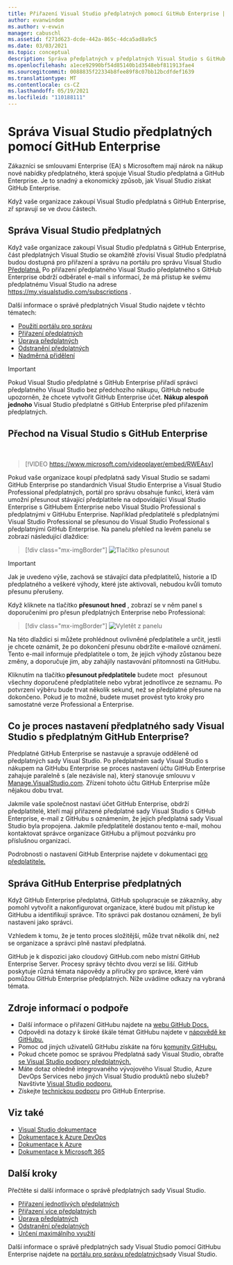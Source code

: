 ```yaml
---
title: Přiřazení Visual Studio předplatných pomocí GitHub Enterprise | Microsoft Docs
author: evanwindom
ms.author: v-evwin
manager: cabuschl
ms.assetid: f271d623-dcde-442a-865c-4dca5ad8a9c5
ms.date: 03/03/2021
ms.topic: conceptual
description: Správa předplatných v předplatných Visual Studio s GitHub Enterprise
ms.openlocfilehash: a1ece92990bf54d85140b1d3548ebf811913fae4
ms.sourcegitcommit: 0088835f22334b8fee89f8c07bb12bcdfdef1639
ms.translationtype: MT
ms.contentlocale: cs-CZ
ms.lasthandoff: 05/19/2021
ms.locfileid: "110188111"
---
```

# <a name="manage-visual-studio-subscriptions-with-github-enterprise"></a>Správa Visual Studio předplatných pomocí GitHub Enterprise
Zákazníci se smlouvami Enterprise (EA) s Microsoftem mají nárok na nákup nové nabídky předplatného, která spojuje Visual Studio předplatná a GitHub Enterprise. Je to snadný a ekonomický způsob, jak Visual Studio získat GitHub Enterprise. 

Když vaše organizace zakoupí Visual Studio předplatná s GitHub Enterprise, zř spravují se ve dvou částech.

## <a name="manage-visual-studio-subscriptions"></a>Správa Visual Studio předplatných
Když vaše organizace zakoupí Visual Studio předplatná s GitHub Enterprise, část předplatných Visual Studio se okamžitě zřovisí Visual Studio předplatná budou dostupná pro přiřazení a správu na portálu pro správu Visual Studio [Předplatná.](https://manage.visualstudio.com) Po přiřazení předplatného Visual Studio předplatného s GitHub Enterprise obdrží odběratel e-mail s informací, že má přístup ke svému předplatnému Visual Studio na adrese <https://my.visualstudio.com/subscriptions> .

Další informace o správě předplatných Visual Studio najdete v těchto tématech:
- [Použití portálu pro správu](using-admin-portal.md)
- [Přiřazení předplatných](assign-license.md)
- [Úprava předplatných](edit-license.md)
- [Odstranění předplatných](delete-license.md)
- [Nadměrná přidělení](handle-overclaimed-license.md)

> [!Important]
> Pokud Visual Studio předplatné s GitHub Enterprise přiřadí správci předplatného Visual Studio bez předchozího nákupu, GitHub nebude upozorněn, že chcete vytvořit GitHub Enterprise účet.  **Nákup alespoň jednoho** Visual Studio předplatné s GitHub Enterprise před přiřazením předplatných.

## <a name="moving-to-visual-studio-with-github-enterprise"></a>Přechod na Visual Studio s GitHub Enterprise
</br>

> [!VIDEO https://www.microsoft.com/videoplayer/embed/RWEAsv]

Pokud vaše organizace koupí předplatná sady Visual Studio se sadami GitHub Enterprise po standardních Visual Studio Enterprise a Visual Studio Professional předplatných, portál pro správu obsahuje funkci, která vám umožní přesunout stávající předplatitele na odpovídající Visual Studio Enterprise s GitHubem Enterprise nebo Visual Studio Professional s předplatnými v GitHubu Enterprise.  Například předplatitelé s předplatnými Visual Studio Professional se přesunou do Visual Studio Professional s předplatnými GitHub Enterprise. Na panelu přehled na levém panelu se zobrazí následující dlaždice:

   > [!div class="mx-imgBorder"]
   > ![Tlačítko přesunout](_img/assign-github/move-now.png "Kliknutím na přesunout teď můžete upgradovat předplatná na Visual Studio s předplatnými GitHub Enterprise.")

> [!IMPORTANT]
> Jak je uvedeno výše, zachová se stávající data předplatitelů, historie a ID předplatného a veškeré výhody, které jste aktivovali, nebudou kvůli tomuto přesunu přerušeny.  


Když kliknete na tlačítko **přesunout hned** , zobrazí se v něm panel s doporučeními pro přesun předplatných Enterprise nebo Professional:

   > [!div class="mx-imgBorder"]
   > ![Vyletět z panelu](_img/assign-github/fly-out.png)

Na této dlaždici si můžete prohlédnout ovlivněné předplatitele a určit, jestli je chcete oznámit, že po dokončení přesunu obdržíte e-mailové oznámení.  Tento e-mail informuje předplatitele o tom, že jejich výhody zůstanou beze změny, a doporučuje jim, aby zahájily nastavování přítomnosti na GitHubu.  

Kliknutím na tlačítko **přesunout předplatitele** budete moct   přesunout všechny doporučené předplatitele nebo vybrat jednotlivce ze seznamu.  Po potvrzení výběru bude trvat několik sekund, než se předplatné přesune na dokončeno. Pokud je to možné, budete muset provést tyto kroky pro samostatné verze Professional a Enterprise.  

## <a name="what-is-the-visual-studio-with-github-enterprise-setup-process"></a>Co je proces nastavení předplatného sady Visual Studio s předplatným GitHub Enterprise?
Předplatné GitHub Enterprise se nastavuje a spravuje odděleně od předplatných sady Visual Studio. Po předplatném sady Visual Studio s nákupem na GitHubu Enterprise se proces nastavení účtu GitHub Enterprise zahajuje paralelně s (ale nezávisle na), který stanovuje smlouvu v [Manage.VisualStudio.com](https://manage.visualstudio.com). Zřízení tohoto účtu GitHub Enterprise může nějakou dobu trvat. 

Jakmile vaše společnost nastaví účet GitHub Enterprise, obdrží předplatitelé, kteří mají přiřazené předplatné sady Visual Studio s GitHub Enterprise, e-mail z GitHubu s oznámením, že jejich předplatná sady Visual Studio byla propojena. Jakmile předplatitelé dostanou tento e-mail, mohou kontaktovat správce organizace GitHubu a přijmout pozvánku pro příslušnou organizaci.

Podrobnosti o nastavení GitHub Enterprise najdete v dokumentaci [pro předplatitele.](access-github.md)   

## <a name="manage-github-enterprise-subscriptions"></a>Správa GitHub Enterprise předplatných
Když GitHub Enterprise předplatná, GitHub spolupracuje se zákazníky, aby pomohl vytvořit a nakonfigurovat organizace, které budou mít přístup ke GitHubu a identifikují správce.  Tito správci pak dostanou oznámení, že byli nastaveni jako správci.  

Vzhledem k tomu, že je tento proces složitější, může trvat několik dní, než se organizace a správci plně nastaví předplatná.

GitHub je k dispozici jako cloudový GitHub.com nebo místní GitHub Enterprise Server.  Procesy správy těchto dvou verzí se liší.  GitHub poskytuje různá témata nápovědy a příručky pro správce, které vám pomůžou GitHub Enterprise předplatných.  Níže uvádíme odkazy na vybraná témata.  

## <a name="support-resources"></a>Zdroje informací o podpoře
- Další informace o přiřazení GitHubu najdete na [webu GitHub Docs.](https://docs.github.com/en/github/setting-up-and-managing-your-enterprise-account/managing-licenses-for-the-github-enterprise-and-visual-studio-bundle)
- Odpovědi na dotazy k široké škále témat GitHubu najdete v [nápovědě ke GitHubu.](https://help.github.com/en)
- Pomoc od jiných uživatelů GitHubu získáte na fóru [komunity GitHubu.](https://github.community/)
- Pokud chcete pomoc se správou Předplatná sady Visual Studio, obraťte [se Visual Studio podpory předplatných.](https://aka.ms/vsadminhelp)
- Máte dotaz ohledně integrovaného vývojového Visual Studio, Azure DevOps Services nebo jiných Visual Studio produktů nebo služeb?  Navštivte [Visual Studio podporu.](https://visualstudio.microsoft.com/support/)
- Získejte [technickou podporu](https://support.microsoft.com/supportforbusiness/productselection?sapId=b77fe80f-5417-80bd-4b2a-275cf0018c24) pro GitHub Enterprise.   

## <a name="see-also"></a>Viz také
- [Visual Studio dokumentace](/visualstudio/)
- [Dokumentace k Azure DevOps](/azure/devops/)
- [Dokumentace k Azure](/azure/)
- [Dokumentace k Microsoft 365](/microsoft-365/)

## <a name="next-steps"></a>Další kroky
Přečtěte si další informace o správě předplatných sady Visual Studio.
- [Přiřazení jednotlivých předplatných](assign-license.md)
- [Přiřazení více předplatných](assign-license-bulk.md)
- [Úprava předplatných](edit-license.md)
- [Odstranění předplatných](delete-license.md)
- [Určení maximálního využití](maximum-usage.md)

Další informace o správě předplatných sady Visual Studio pomocí GitHubu Enterprise najdete na [portálu pro správu předplatných](https://visualstudio.microsoft.com/subscriptions-administration/)sady Visual Studio.